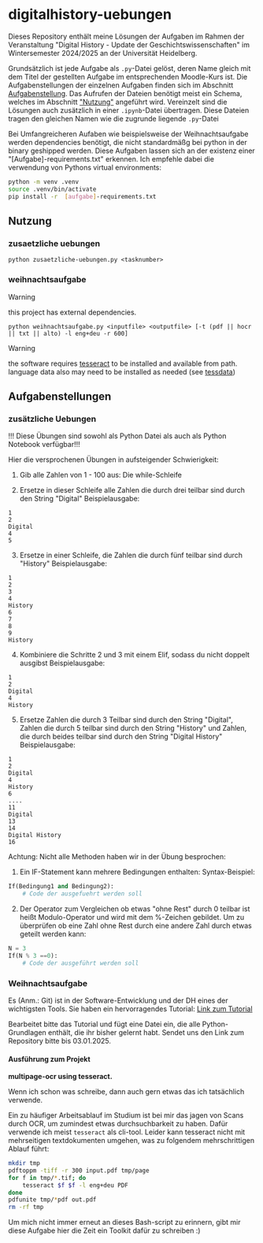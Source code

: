 # digitalhistory-uebungen

Dieses Repository enthält meine Lösungen der Aufgaben im Rahmen der
Veranstaltung "Digital History - Update der Geschichtswissenschaften" im
Wintersemester 2024/2025 an der Universität Heidelberg.

Grundsätzlich ist jede Aufgabe als `.py`-Datei gelöst, deren Name gleich mit dem
Titel der gestellten Aufgabe im entsprechenden Moodle-Kurs ist. Die
Aufgabenstellungen der einzelnen Aufgaben finden sich im Abschnitt
[Aufgabenstellung](#Aufgabenstellung). Das Aufrufen der Dateien benötigt meist
ein Schema, welches im Abschnitt ["Nutzung"](#Nutzung) angeführt wird.
Vereinzelt sind die Lösungen auch zusätzlich in einer `.ipynb`-Datei übertragen.
Diese Dateien tragen den gleichen Namen wie die zugrunde liegende `.py`-Datei

Bei Umfangreicheren Aufaben wie beispielsweise der Weihnachtsaufgabe werden
dependencies benötigt, die nicht standardmäßg bei python in der binary geshipped
werden. Diese Aufgaben lassen sich an der existenz einer "[Aufgabe]-requirements.txt"
erkennen. Ich empfehle dabei die verwendung von Pythons virtual environments:
```sh
python -m venv .venv
source .venv/bin/activate
pip install -r  [aufgabe]-requirements.txt
```

## Nutzung

### zusaetzliche uebungen
`python zusaetzliche-uebungen.py <tasknumber>`

### weihnachtsaufgabe
> [!WARNING]
> this project has external dependencies.

`python weihnachtsaufgabe.py <inputfile> <outputfile> [-t (pdf || hocr || txt || alto) -l eng+deu -r 600]`

> [!WARNING]  
> the software requires [tesseract](https://tesseract-ocr.github.io/) to be installed and available from path. 
> language data also may need to be installed as needed (see [tessdata](https://github.com/tesseract-ocr/tessdata))
## Aufgabenstellungen

### zusätzliche Uebungen
!!! Diese Übungen sind sowohl als Python Datei als auch als Python Notebook verfügbar!!!


Hier die versprochenen Übungen in aufsteigender Schwierigkeit: 

1) Gib alle Zahlen von 1 - 100 aus: Die while-Schleife

2) Ersetze in dieser Schleife alle Zahlen die durch drei teilbar sind durch den String "Digital" 
Beispielausgabe:
```
1 
2
Digital
4
5
```
3) Ersetze in einer Schleife, die Zahlen die durch fünf teilbar sind durch "History"
Beispielausgabe:
```
1
2
3
4
History
6
7
8
9
History
```
4) Kombiniere die Schritte 2 und 3 mit einem Elif, sodass du nicht doppelt ausgibst 
Beispielausgabe:
```
1
2
Digital
4
History
```
5) Ersetze Zahlen die durch 3 Teilbar sind durch den String "Digital", Zahlen die durch 5 teilbar sind durch den String "History" und Zahlen, die durch beides teilbar sind durch den String "Digital History"
Beispielausgabe:
```
1
2
Digital
4
History
6
....
11
Digital
13
14
Digital History
16
```
Achtung: Nicht alle Methoden haben wir in der Übung besprochen:
1) Ein IF-Statement kann mehrere Bedingungen enthalten: 
Syntax-Beispiel:
```python
If(Bedingung1 and Bedingung2):
    # Code der ausgefuehrt werden soll
```

2) Der Operator zum Vergleichen ob etwas "ohne Rest" durch 0 teilbar ist heißt Modulo-Operator und wird mit dem %-Zeichen gebildet. Um zu überprüfen ob eine Zahl ohne Rest durch eine andere Zahl durch etwas geteilt werden kann:
```python
N = 3
If(N % 3 ==0):
    # Code der ausgeführt werden soll
```

### Weihnachtsaufgabe
Es (Anm.: Git) ist in der Software-Entwicklung und der DH eines der wichtigsten Tools.
Sie haben ein hervorragendes Tutorial: [Link zum Tutorial](https://docs.github.com/de/get-started/start-your-journey/hello-world)

Bearbeitet bitte das Tutorial und fügt eine Datei ein, die alle Python-Grundlagen enthält, die ihr bisher gelernt habt.
Sendet uns den Link zum Repository bitte bis 03.01.2025.

#### Ausführung zum Projekt
**multipage-ocr using tesseract.**

Wenn ich schon was schreibe, dann auch gern etwas das ich tatsächlich verwende.

Ein zu häufiger Arbeitsablauf im Studium ist bei mir das jagen von Scans durch
OCR, um zumindest etwas durchsuchbarkeit zu haben. Dafür verwende ich meist
`tesseract` als cli-tool. Leider kann tesseract nicht mit mehrseitigen
textdokumenten umgehen, was zu folgendem mehrschrittigen Ablauf führt:
```sh
mkdir tmp
pdftoppm -tiff -r 300 input.pdf tmp/page
for f in tmp/*.tif; do
    tesseract $f $f -l eng+deu PDF
done
pdfunite tmp/*pdf out.pdf
rm -rf tmp
```

Um mich nicht immer erneut an dieses Bash-script zu erinnern, gibt mir diese
Aufgabe hier die Zeit ein Toolkit dafür zu schreiben :)
